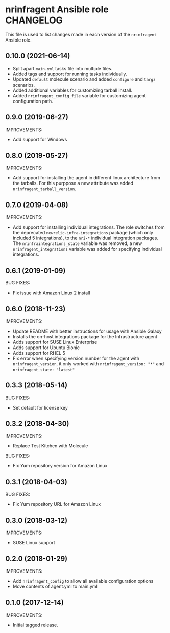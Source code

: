 # nrinfragent Ansible role CHANGELOG

This file is used to list changes made in each version of the `nrinfragent` Ansible role.

## 0.10.0 (2021-06-14)

* Split apart `main.yml` tasks file into multiple files.
* Added tags and support for running tasks individually.
* Updated `default` molecule scenario and added `configure` and `targz`
  scenarios.
* Added additional variables for customizing tarball install.
* Added `nrinfragent_config_file` variable for customizing agent configuration
  path.

## 0.9.0 (2019-06-27)

IMPROVEMENTS:

* Add support for Windows

## 0.8.0 (2019-05-27)

IMPROVEMENTS:

* Add support for installing the agent in different linux architecture from the
  tarballs. For this purppose a new attribute was added `nrinfragent_tarball_version`.

## 0.7.0 (2019-04-08)

IMPROVEMENTS:

* Add support for installing individual integrations. The role
  switches from the deprecated `newrelic-infra-integrations` package (which
  only included 5 integrations), to the `nri-*` individual integration
  packages. The `nrinfraintegrations_state` variable was removed, a new
  `nrinfragent_integrations` variable was added for specifying individual
  integrations.

## 0.6.1 (2019-01-09)

BUG FIXES:

* Fix issue with Amazon Linux 2 install

## 0.6.0 (2018-11-23)

IMPROVEMENTS:

* Update README with better instructions for usage with Ansible Galaxy
* Installs the on-host integrations package for the Infrastructure agent
* Adds support for SUSE Linux Enterprise
* Adds support for Ubuntu Bionic
* Adds support for RHEL 5
* Fix error when specifying version number for the agent with
`nrinfragent_version`, it only worked with `nrinfragent_version: "*"` and
`nrinfragent_state: "latest"`

## 0.3.3 (2018-05-14)

BUG FIXES:

* Set default for license key

## 0.3.2 (2018-04-30)

IMPROVEMENTS:

* Replace Test Kitchen with Molecule

BUG FIXES:

* Fix Yum repository version for Amazon Linux

## 0.3.1 (2018-04-03)

BUG FIXES:

* Fix Yum repository URL for Amazon Linux

## 0.3.0 (2018-03-12)

IMPROVEMENTS:

* SUSE Linux support

## 0.2.0 (2018-01-29)

IMPROVEMENTS:

* Add `nrinfragent_config` to allow all available configuration options
* Move contents of agent.yml to main.yml

## 0.1.0 (2017-12-14)

IMPROVEMENTS:

* Initial tagged release.
